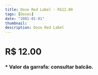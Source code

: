 ```yaml
---
title: Dose Red Label - R$12.00
tags: [Doses]
date: "2001-01-01"
thumbnail: 
description: Dose Red Label
---
```


# R$ 12.00

<h3 id="unordered">
<strong>
<strong>* Valor da garrafa: consultar balcão.</strong>
</strong>
</h3>